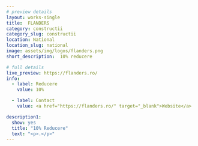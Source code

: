 ```yaml
---
# preview details
layout: works-single
title:  FLANDERS
category: constructii
category_slug: constructii
location: National
location_slug: national
image: assets/img/logos/flanders.png
short_description:  10% reducere

# full details
live_preview: https://flanders.ro/
info:
  - label: Reducere
    value: 10%

  - label: Contact
    value: <a href="https://flanders.ro/" target="_blank">Website</a>

description1:
  show: yes
  title: "10% Reducere"
  text: "<p>.</p>"
---
```


